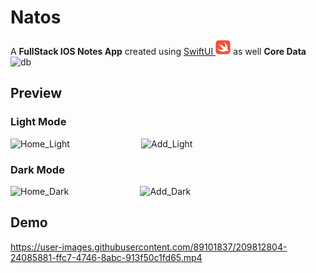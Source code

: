 # Natos
A <b>FullStack IOS Notes App</b> created using <a href="https://developer.apple.com/xcode/swiftui/">SwiftUI <img src="https://github.com/devicons/devicon/blob/master/icons/swift/swift-original.svg" alt="icon" height="24" width="24" /></a> as well <b>Core Data</b>
<img src="https://miro.medium.com/max/300/1*nm4j_6GfwWpqhuSPlbO-sg.png" alt="db" hieght="24" width="24" />


## Preview

### Light Mode
<div>
<img src="https://user-images.githubusercontent.com/89101837/209811838-1603b9a6-c3bc-46c9-8a88-d100bde1336f.png" alt="Home_Light" height="500" />
  &nbsp; &nbsp;&nbsp;&nbsp;&nbsp;&nbsp;&nbsp;&nbsp;&nbsp;&nbsp;&nbsp;&nbsp; &nbsp; &nbsp;&nbsp;&nbsp;&nbsp;&nbsp;&nbsp;&nbsp;&nbsp;&nbsp;&nbsp;&nbsp;
<img src="https://user-images.githubusercontent.com/89101837/209812217-eff33aaf-a4aa-4a17-94fe-ccfcfa9d8ffe.png" alt="Add_Light" height="500" />
</div>

### Dark Mode
<div>
 <img src="https://user-images.githubusercontent.com/89101837/209811833-f7bd0fd5-8890-4ddb-a8aa-8a3aaef3f0a0.png" alt="Home_Dark" height="500" />
   &nbsp; &nbsp;&nbsp;&nbsp;&nbsp;&nbsp;&nbsp;&nbsp;&nbsp;&nbsp;&nbsp;&nbsp; &nbsp; &nbsp;&nbsp;&nbsp;&nbsp;&nbsp;&nbsp;&nbsp;&nbsp;&nbsp;&nbsp;&nbsp;
 <img src="https://user-images.githubusercontent.com/89101837/209812212-17bed691-9bb5-4163-97fc-a68c87c2e422.png" alt="Add_Dark" height="500" />
</div>


## Demo

https://user-images.githubusercontent.com/89101837/209812804-24085881-ffc7-4746-8abc-913f50c1fd65.mp4




